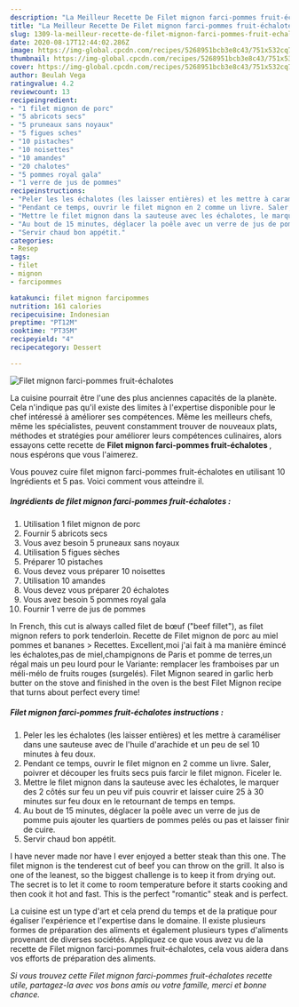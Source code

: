 ```yaml
---
description: "La Meilleur Recette De Filet mignon farci-pommes fruit-échalotes"
title: "La Meilleur Recette De Filet mignon farci-pommes fruit-échalotes"
slug: 1309-la-meilleur-recette-de-filet-mignon-farci-pommes-fruit-echalotes
date: 2020-08-17T12:44:02.286Z
image: https://img-global.cpcdn.com/recipes/5268951bcb3e8c43/751x532cq70/filet-mignon-farci-pommes-fruit-echalotes-photo-principale-de-la-recette.jpg
thumbnail: https://img-global.cpcdn.com/recipes/5268951bcb3e8c43/751x532cq70/filet-mignon-farci-pommes-fruit-echalotes-photo-principale-de-la-recette.jpg
cover: https://img-global.cpcdn.com/recipes/5268951bcb3e8c43/751x532cq70/filet-mignon-farci-pommes-fruit-echalotes-photo-principale-de-la-recette.jpg
author: Beulah Vega
ratingvalue: 4.2
reviewcount: 13
recipeingredient:
- "1 filet mignon de porc"
- "5 abricots secs"
- "5 pruneaux sans noyaux"
- "5 figues sches"
- "10 pistaches"
- "10 noisettes"
- "10 amandes"
- "20 chalotes"
- "5 pommes royal gala"
- "1 verre de jus de pommes"
recipeinstructions:
- "Peler les les échalotes (les laisser entières) et les mettre à caraméliser dans une sauteuse avec de l&#39;huile d&#39;arachide et un peu de sel 10 minutes à feu doux."
- "Pendant ce temps, ouvrir le filet mignon en 2 comme un livre. Saler, poivrer et découper les fruits secs puis farcir le filet mignon. Ficeler le."
- "Mettre le filet mignon dans la sauteuse avec les échalotes, le marquer des 2 côtés sur feu un peu vif puis couvrir et laisser cuire 25 à 30 minutes sur feu doux en le retournant de temps en temps."
- "Au bout de 15 minutes, déglacer la poêle avec un verre de jus de pomme puis ajouter les quartiers de pommes pelés ou pas et laisser finir de cuire."
- "Servir chaud bon appétit."
categories:
- Resep
tags:
- filet
- mignon
- farcipommes

katakunci: filet mignon farcipommes 
nutrition: 161 calories
recipecuisine: Indonesian
preptime: "PT12M"
cooktime: "PT35M"
recipeyield: "4"
recipecategory: Dessert

---
```



![Filet mignon farci-pommes fruit-échalotes](https://img-global.cpcdn.com/recipes/5268951bcb3e8c43/751x532cq70/filet-mignon-farci-pommes-fruit-echalotes-photo-principale-de-la-recette.jpg)

La cuisine pourrait être l'une des plus anciennes capacités de la planète. Cela n'indique pas qu'il existe des limites à l'expertise disponible pour le chef intéressé à améliorer ses compétences. Même les meilleurs chefs, même les spécialistes, peuvent constamment trouver de nouveaux plats, méthodes et stratégies pour améliorer leurs compétences culinaires, alors essayons cette recette de <strong> Filet mignon farci-pommes fruit-échalotes </strong>, nous espérons que vous l'aimerez.

<!--inarticleads1-->

Vous pouvez cuire filet mignon farci-pommes fruit-échalotes en utilisant 10 Ingrédients et 5 pas. Voici comment vous atteindre il.

##### Ingrédients de filet mignon farci-pommes fruit-échalotes :

1. Utilisation 1 filet mignon de porc
1. Fournir 5 abricots secs
1. Vous avez besoin 5 pruneaux sans noyaux
1. Utilisation 5 figues sèches
1. Préparer 10 pistaches
1. Vous devez vous préparer 10 noisettes
1. Utilisation 10 amandes
1. Vous devez vous préparer 20 échalotes
1. Vous avez besoin 5 pommes royal gala
1. Fournir 1 verre de jus de pommes


In French, this cut is always called filet de bœuf (&#34;beef fillet&#34;), as filet mignon refers to pork tenderloin. Recette de Filet mignon de porc au miel pommes et bananes &gt; Recettes. Excellent,moi j&#39;ai fait à ma manière émincé les échalotes,pas de miel,champignons de Paris et pomme de terres,un régal mais un peu lourd pour le Variante: remplacer les framboises par un méli-mélo de fruits rouges (surgelés). Filet Mignon seared in garlic herb butter on the stove and finished in the oven is the best Filet Mignon recipe that turns about perfect every time! 

<!--inarticleads2-->

##### Filet mignon farci-pommes fruit-échalotes instructions :

1. Peler les les échalotes (les laisser entières) et les mettre à caraméliser dans une sauteuse avec de l&#39;huile d&#39;arachide et un peu de sel 10 minutes à feu doux.
1. Pendant ce temps, ouvrir le filet mignon en 2 comme un livre. Saler, poivrer et découper les fruits secs puis farcir le filet mignon. Ficeler le.
1. Mettre le filet mignon dans la sauteuse avec les échalotes, le marquer des 2 côtés sur feu un peu vif puis couvrir et laisser cuire 25 à 30 minutes sur feu doux en le retournant de temps en temps.
1. Au bout de 15 minutes, déglacer la poêle avec un verre de jus de pomme puis ajouter les quartiers de pommes pelés ou pas et laisser finir de cuire.
1. Servir chaud bon appétit.


I have never made nor have I ever enjoyed a better steak than this one. The filet mignon is the tenderest cut of beef you can throw on the grill. It also is one of the leanest, so the biggest challenge is to keep it from drying out. The secret is to let it come to room temperature before it starts cooking and then cook it hot and fast. This is the perfect &#34;romantic&#34; steak and is perfect. 

<!--inarticleads1-->

<p>
La cuisine est un type d'art et cela prend du temps et de la pratique pour égaliser l'expérience et l'expertise dans le domaine. Il existe plusieurs formes de préparation des aliments et également plusieurs types d'aliments provenant de diverses sociétés. Appliquez ce que vous avez vu de la recette de Filet mignon farci-pommes fruit-échalotes, cela vous aidera dans vos efforts de préparation des aliments.
</p>

<p>
<i>Si vous trouvez cette Filet mignon farci-pommes fruit-échalotes recette utile, partagez-la avec vos bons amis ou votre famille, merci et bonne chance.</i>
</p>
